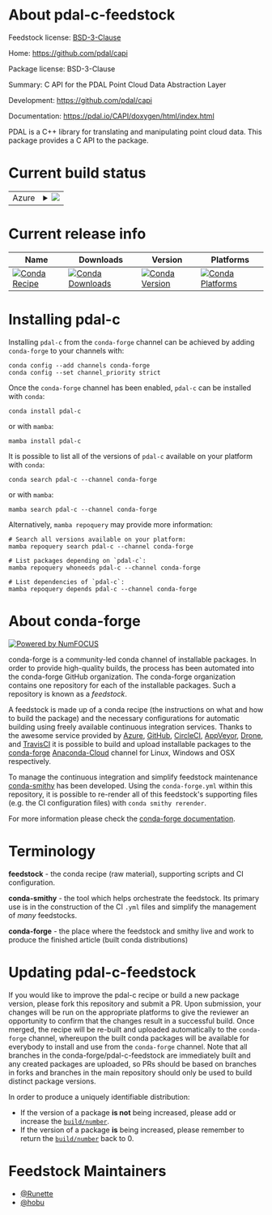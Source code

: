 About pdal-c-feedstock
======================

Feedstock license: [BSD-3-Clause](https://github.com/conda-forge/pdal-c-feedstock/blob/main/LICENSE.txt)

Home: https://github.com/pdal/capi

Package license: BSD-3-Clause

Summary: C API for the PDAL Point Cloud Data Abstraction Layer

Development: https://github.com/pdal/capi

Documentation: https://pdal.io/CAPI/doxygen/html/index.html

PDAL is a C++ library for translating and manipulating point cloud data. This package provides a C API to the package.


Current build status
====================


<table>
    
  <tr>
    <td>Azure</td>
    <td>
      <details>
        <summary>
          <a href="https://dev.azure.com/conda-forge/feedstock-builds/_build/latest?definitionId=10996&branchName=main">
            <img src="https://dev.azure.com/conda-forge/feedstock-builds/_apis/build/status/pdal-c-feedstock?branchName=main">
          </a>
        </summary>
        <table>
          <thead><tr><th>Variant</th><th>Status</th></tr></thead>
          <tbody><tr>
              <td>linux_64</td>
              <td>
                <a href="https://dev.azure.com/conda-forge/feedstock-builds/_build/latest?definitionId=10996&branchName=main">
                  <img src="https://dev.azure.com/conda-forge/feedstock-builds/_apis/build/status/pdal-c-feedstock?branchName=main&jobName=linux&configuration=linux%20linux_64_" alt="variant">
                </a>
              </td>
            </tr><tr>
              <td>osx_64</td>
              <td>
                <a href="https://dev.azure.com/conda-forge/feedstock-builds/_build/latest?definitionId=10996&branchName=main">
                  <img src="https://dev.azure.com/conda-forge/feedstock-builds/_apis/build/status/pdal-c-feedstock?branchName=main&jobName=osx&configuration=osx%20osx_64_" alt="variant">
                </a>
              </td>
            </tr><tr>
              <td>win_64</td>
              <td>
                <a href="https://dev.azure.com/conda-forge/feedstock-builds/_build/latest?definitionId=10996&branchName=main">
                  <img src="https://dev.azure.com/conda-forge/feedstock-builds/_apis/build/status/pdal-c-feedstock?branchName=main&jobName=win&configuration=win%20win_64_" alt="variant">
                </a>
              </td>
            </tr>
          </tbody>
        </table>
      </details>
    </td>
  </tr>
</table>

Current release info
====================

| Name | Downloads | Version | Platforms |
| --- | --- | --- | --- |
| [![Conda Recipe](https://img.shields.io/badge/recipe-pdal--c-green.svg)](https://anaconda.org/conda-forge/pdal-c) | [![Conda Downloads](https://img.shields.io/conda/dn/conda-forge/pdal-c.svg)](https://anaconda.org/conda-forge/pdal-c) | [![Conda Version](https://img.shields.io/conda/vn/conda-forge/pdal-c.svg)](https://anaconda.org/conda-forge/pdal-c) | [![Conda Platforms](https://img.shields.io/conda/pn/conda-forge/pdal-c.svg)](https://anaconda.org/conda-forge/pdal-c) |

Installing pdal-c
=================

Installing `pdal-c` from the `conda-forge` channel can be achieved by adding `conda-forge` to your channels with:

```
conda config --add channels conda-forge
conda config --set channel_priority strict
```

Once the `conda-forge` channel has been enabled, `pdal-c` can be installed with `conda`:

```
conda install pdal-c
```

or with `mamba`:

```
mamba install pdal-c
```

It is possible to list all of the versions of `pdal-c` available on your platform with `conda`:

```
conda search pdal-c --channel conda-forge
```

or with `mamba`:

```
mamba search pdal-c --channel conda-forge
```

Alternatively, `mamba repoquery` may provide more information:

```
# Search all versions available on your platform:
mamba repoquery search pdal-c --channel conda-forge

# List packages depending on `pdal-c`:
mamba repoquery whoneeds pdal-c --channel conda-forge

# List dependencies of `pdal-c`:
mamba repoquery depends pdal-c --channel conda-forge
```


About conda-forge
=================

[![Powered by
NumFOCUS](https://img.shields.io/badge/powered%20by-NumFOCUS-orange.svg?style=flat&colorA=E1523D&colorB=007D8A)](https://numfocus.org)

conda-forge is a community-led conda channel of installable packages.
In order to provide high-quality builds, the process has been automated into the
conda-forge GitHub organization. The conda-forge organization contains one repository
for each of the installable packages. Such a repository is known as a *feedstock*.

A feedstock is made up of a conda recipe (the instructions on what and how to build
the package) and the necessary configurations for automatic building using freely
available continuous integration services. Thanks to the awesome service provided by
[Azure](https://azure.microsoft.com/en-us/services/devops/), [GitHub](https://github.com/),
[CircleCI](https://circleci.com/), [AppVeyor](https://www.appveyor.com/),
[Drone](https://cloud.drone.io/welcome), and [TravisCI](https://travis-ci.com/)
it is possible to build and upload installable packages to the
[conda-forge](https://anaconda.org/conda-forge) [Anaconda-Cloud](https://anaconda.org/)
channel for Linux, Windows and OSX respectively.

To manage the continuous integration and simplify feedstock maintenance
[conda-smithy](https://github.com/conda-forge/conda-smithy) has been developed.
Using the ``conda-forge.yml`` within this repository, it is possible to re-render all of
this feedstock's supporting files (e.g. the CI configuration files) with ``conda smithy rerender``.

For more information please check the [conda-forge documentation](https://conda-forge.org/docs/).

Terminology
===========

**feedstock** - the conda recipe (raw material), supporting scripts and CI configuration.

**conda-smithy** - the tool which helps orchestrate the feedstock.
                   Its primary use is in the construction of the CI ``.yml`` files
                   and simplify the management of *many* feedstocks.

**conda-forge** - the place where the feedstock and smithy live and work to
                  produce the finished article (built conda distributions)


Updating pdal-c-feedstock
=========================

If you would like to improve the pdal-c recipe or build a new
package version, please fork this repository and submit a PR. Upon submission,
your changes will be run on the appropriate platforms to give the reviewer an
opportunity to confirm that the changes result in a successful build. Once
merged, the recipe will be re-built and uploaded automatically to the
`conda-forge` channel, whereupon the built conda packages will be available for
everybody to install and use from the `conda-forge` channel.
Note that all branches in the conda-forge/pdal-c-feedstock are
immediately built and any created packages are uploaded, so PRs should be based
on branches in forks and branches in the main repository should only be used to
build distinct package versions.

In order to produce a uniquely identifiable distribution:
 * If the version of a package **is not** being increased, please add or increase
   the [``build/number``](https://docs.conda.io/projects/conda-build/en/latest/resources/define-metadata.html#build-number-and-string).
 * If the version of a package **is** being increased, please remember to return
   the [``build/number``](https://docs.conda.io/projects/conda-build/en/latest/resources/define-metadata.html#build-number-and-string)
   back to 0.

Feedstock Maintainers
=====================

* [@Runette](https://github.com/Runette/)
* [@hobu](https://github.com/hobu/)

